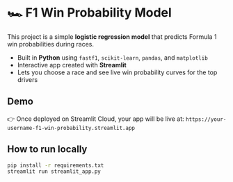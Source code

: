 # 🏎️ F1 Win Probability Model

This project is a simple **logistic regression model** that predicts Formula 1 win probabilities during races.

- Built in **Python** using `fastf1`, `scikit-learn`, `pandas`, and `matplotlib`
- Interactive app created with **Streamlit**
- Lets you choose a race and see live win probability curves for the top drivers

## Demo
👉 Once deployed on Streamlit Cloud, your app will be live at:
`https://your-username-f1-win-probability.streamlit.app`

## How to run locally
```bash
pip install -r requirements.txt
streamlit run streamlit_app.py
